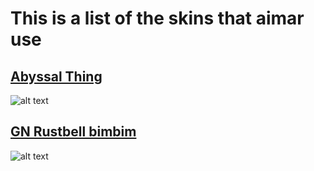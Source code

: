 # This is a list of the skins that aimar use

## [Abyssal Thing](https://www.dropbox.com/s/y3nszd2ybt92r4d/Abyssal%20thing.osk?dl=0)

![alt text](https://osu.ppy.sh/ss/16375563/34f8)

## [GN Rustbell bimbim](https://www.dropbox.com/s/rt46pf01y6qau94/-GN%20Rustbell%20Blanks%20bimbim.osk?dl=0)

![alt text](https://osu.ppy.sh/ss/16375584/40fd)
